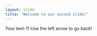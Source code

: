 ```yaml
---
layout: slide
title: "Welcome to our second slide!"
---
```

Your text-11
Use the left arrow to go back!
